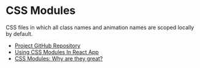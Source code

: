 # CSS Modules

CSS files in which all class names and animation names are scoped locally by default.

- [Project GitHub Repository](https://github.com/css-modules/css-modules)
- [Using CSS Modules In React App](https://medium.com/@ralph1786/using-css-modules-in-react-app-c2079eadbb87)
- [CSS Modules: Why are they great?](https://www.youtube.com/watch?v=pKMWU9OrA2s)
